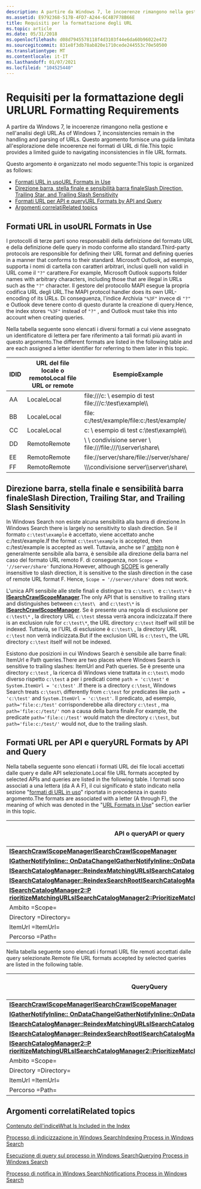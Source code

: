```yaml
---
description: A partire da Windows 7, le incoerenze rimangono nella gestione e nell'analisi degli URL. Questo argomento fornisce una guida limitata all'esplorazione delle incoerenze nei formati di URL di file.
ms.assetid: E9792368-517B-4FD7-A244-6C4B7F78B66E
title: Requisiti per la formattazione degli URL
ms.topic: article
ms.date: 05/31/2018
ms.openlocfilehash: d08d7945578118f4d3103f44e6da60b96022e472
ms.sourcegitcommit: 831e8f3db78ab820e1710cede244553c70e50500
ms.translationtype: MT
ms.contentlocale: it-IT
ms.lasthandoff: 01/07/2021
ms.locfileid: "104525440"
---
```

# <a name="url-formatting-requirements"></a><span data-ttu-id="5ce76-104">Requisiti per la formattazione degli URL</span><span class="sxs-lookup"><span data-stu-id="5ce76-104">URL Formatting Requirements</span></span>

<span data-ttu-id="5ce76-105">A partire da Windows 7, le incoerenze rimangono nella gestione e nell'analisi degli URL.</span><span class="sxs-lookup"><span data-stu-id="5ce76-105">As of Windows 7, inconsistencies remain in the handling and parsing of URLs.</span></span> <span data-ttu-id="5ce76-106">Questo argomento fornisce una guida limitata all'esplorazione delle incoerenze nei formati di URL di file.</span><span class="sxs-lookup"><span data-stu-id="5ce76-106">This topic provides a limited guide to navigating inconsistencies in file URL formats.</span></span>

<span data-ttu-id="5ce76-107">Questo argomento è organizzato nel modo seguente:</span><span class="sxs-lookup"><span data-stu-id="5ce76-107">This topic is organized as follows:</span></span>

-   [<span data-ttu-id="5ce76-108">Formati URL in uso</span><span class="sxs-lookup"><span data-stu-id="5ce76-108">URL Formats in Use</span></span>](#url-formats-in-use)
-   [<span data-ttu-id="5ce76-109">Direzione barra, stella finale e sensibilità barra finale</span><span class="sxs-lookup"><span data-stu-id="5ce76-109">Slash Direction, Trailing Star, and Trailing Slash Sensitivity</span></span>](#slash-direction-trailing-star-and-trailing-slash-sensitivity)
-   [<span data-ttu-id="5ce76-110">Formati URL per API e query</span><span class="sxs-lookup"><span data-stu-id="5ce76-110">URL Formats by API and Query</span></span>](#url-formats-by-api-and-query)
-   [<span data-ttu-id="5ce76-111">Argomenti correlati</span><span class="sxs-lookup"><span data-stu-id="5ce76-111">Related topics</span></span>](#related-topics)

## <a name="url-formats-in-use"></a><span data-ttu-id="5ce76-112">Formati URL in uso</span><span class="sxs-lookup"><span data-stu-id="5ce76-112">URL Formats in Use</span></span>

<span data-ttu-id="5ce76-113">I protocolli di terze parti sono responsabili della definizione del formato URL e della definizione delle query in modo conforme allo standard.</span><span class="sxs-lookup"><span data-stu-id="5ce76-113">Third-party protocols are responsible for defining their URL format and defining queries in a manner that conforms to their standard.</span></span> <span data-ttu-id="5ce76-114">Microsoft Outlook, ad esempio, supporta i nomi di cartella con caratteri arbitrari, inclusi quelli non validi in URL come il `"?"` carattere.</span><span class="sxs-lookup"><span data-stu-id="5ce76-114">For example, Microsoft Outlook supports folder names with arbitrary characters, including those that are illegal in URLs such as the `"?"` character.</span></span> <span data-ttu-id="5ce76-115">Il gestore del protocollo MAPI esegue la propria codifica URL degli URL.</span><span class="sxs-lookup"><span data-stu-id="5ce76-115">The MAPI protocol handler does its own URL-encoding of its URLs.</span></span> <span data-ttu-id="5ce76-116">Di conseguenza, l'indice Archivia `"%3F"` invece di `"?"` e Outlook deve tenere conto di questo durante la creazione di query.</span><span class="sxs-lookup"><span data-stu-id="5ce76-116">Hence, the index stores `"%3F"` instead of `"?"` , and Outlook must take this into account when creating queries.</span></span>

<span data-ttu-id="5ce76-117">Nella tabella seguente sono elencati i diversi formati a cui viene assegnato un identificatore di lettera per fare riferimento a tali formati più avanti in questo argomento.</span><span class="sxs-lookup"><span data-stu-id="5ce76-117">The different formats are listed in the following table and are each assigned a letter identifier for referring to them later in this topic.</span></span>



| <span data-ttu-id="5ce76-118">ID</span><span class="sxs-lookup"><span data-stu-id="5ce76-118">ID</span></span>  | <span data-ttu-id="5ce76-119">URL del file locale o remoto</span><span class="sxs-lookup"><span data-stu-id="5ce76-119">Local file URL or remote</span></span> | <span data-ttu-id="5ce76-120">Esempio</span><span class="sxs-lookup"><span data-stu-id="5ce76-120">Example</span></span>                     |
|-----|--------------------------|-----------------------------|
| <span data-ttu-id="5ce76-121">A</span><span class="sxs-lookup"><span data-stu-id="5ce76-121">A</span></span>   | <span data-ttu-id="5ce76-122">Locale</span><span class="sxs-lookup"><span data-stu-id="5ce76-122">Local</span></span>                    | <span data-ttu-id="5ce76-123">file:///c: \\ esempio di test </span><span class="sxs-lookup"><span data-stu-id="5ce76-123">file:///c:\\test\\example</span></span>\\\\ |
| <span data-ttu-id="5ce76-124">B</span><span class="sxs-lookup"><span data-stu-id="5ce76-124">B</span></span>   | <span data-ttu-id="5ce76-125">Locale</span><span class="sxs-lookup"><span data-stu-id="5ce76-125">Local</span></span>                    | <span data-ttu-id="5ce76-126">file: c:/test/example/</span><span class="sxs-lookup"><span data-stu-id="5ce76-126">file:c:/test/example/</span></span>       |
| <span data-ttu-id="5ce76-127">C</span><span class="sxs-lookup"><span data-stu-id="5ce76-127">C</span></span>   | <span data-ttu-id="5ce76-128">Locale</span><span class="sxs-lookup"><span data-stu-id="5ce76-128">Local</span></span>                    | <span data-ttu-id="5ce76-129">c: \\ esempio di test </span><span class="sxs-lookup"><span data-stu-id="5ce76-129">c:\\test\\example</span></span>\\\\         |
| <span data-ttu-id="5ce76-130">D</span><span class="sxs-lookup"><span data-stu-id="5ce76-130">D</span></span>   | <span data-ttu-id="5ce76-131">Remoto</span><span class="sxs-lookup"><span data-stu-id="5ce76-131">Remote</span></span>                   | <span data-ttu-id="5ce76-132">\\ \\ condivisione server \\ file:///</span><span class="sxs-lookup"><span data-stu-id="5ce76-132">file:///\\\\server\\share</span></span>\\ |
| <span data-ttu-id="5ce76-133">E</span><span class="sxs-lookup"><span data-stu-id="5ce76-133">E</span></span>   | <span data-ttu-id="5ce76-134">Remoto</span><span class="sxs-lookup"><span data-stu-id="5ce76-134">Remote</span></span>                   | <span data-ttu-id="5ce76-135">file://server/share/</span><span class="sxs-lookup"><span data-stu-id="5ce76-135">file://server/share/</span></span>        |
| <span data-ttu-id="5ce76-136">F</span><span class="sxs-lookup"><span data-stu-id="5ce76-136">F</span></span>   | <span data-ttu-id="5ce76-137">Remoto</span><span class="sxs-lookup"><span data-stu-id="5ce76-137">Remote</span></span>                   | <span data-ttu-id="5ce76-138">\\\\\\condivisione server</span><span class="sxs-lookup"><span data-stu-id="5ce76-138">\\\\server\\share</span></span>\\         |



 

## <a name="slash-direction-trailing-star-and-trailing-slash-sensitivity"></a><span data-ttu-id="5ce76-139">Direzione barra, stella finale e sensibilità barra finale</span><span class="sxs-lookup"><span data-stu-id="5ce76-139">Slash Direction, Trailing Star, and Trailing Slash Sensitivity</span></span>

<span data-ttu-id="5ce76-140">In Windows Search non esiste alcuna sensibilità alla barra di direzione.</span><span class="sxs-lookup"><span data-stu-id="5ce76-140">In Windows Search there is largely no sensitivity to slash direction.</span></span> <span data-ttu-id="5ce76-141">Se il formato `c:\test\example` è accettato, viene accettato anche c:/test/example.</span><span class="sxs-lookup"><span data-stu-id="5ce76-141">If the format `c:\test\example` is accepted, then c:/test/example is accepted as well.</span></span> <span data-ttu-id="5ce76-142">Tuttavia, anche se l' [ambito](-search-sql-folderdepth.md) non è generalmente sensibile alla barra, è sensibile alla direzione della barra nel caso del formato URL remoto F. di conseguenza, non `Scope = '//server/share'` funziona.</span><span class="sxs-lookup"><span data-stu-id="5ce76-142">However, although [SCOPE](-search-sql-folderdepth.md) is generally insensitive to slash direction, it is sensitive to the slash direction in the case of remote URL format F. Hence, `Scope = '//server/share'` does not work.</span></span>

<span data-ttu-id="5ce76-143">L'unica API sensibile alle stelle finali e distingue tra `c:\test\ ` e `c:\test\*` è [**ISearchCrawlScopeManager**](/windows/desktop/api/Searchapi/nn-searchapi-isearchcrawlscopemanager).</span><span class="sxs-lookup"><span data-stu-id="5ce76-143">The only API that is sensitive to trailing stars and distinguishes between `c:\test\ ` and `c:\test\*` is [**ISearchCrawlScopeManager**](/windows/desktop/api/Searchapi/nn-searchapi-isearchcrawlscopemanager).</span></span> <span data-ttu-id="5ce76-144">Se è presente una regola di esclusione per `c:\test\*` , la directory URL `c:\test` stessa verrà ancora indicizzata.</span><span class="sxs-lookup"><span data-stu-id="5ce76-144">If there is an exclusion rule for `c:\test\*`, the URL directory `c:\test` itself will still be indexed.</span></span> <span data-ttu-id="5ce76-145">Tuttavia, se l'URL di esclusione è `c:\test\` , la directory URL `c:\test` non verrà indicizzata.</span><span class="sxs-lookup"><span data-stu-id="5ce76-145">But if the exclusion URL is `c:\test\`, the URL directory `c:\test` itself will not be indexed.</span></span>

<span data-ttu-id="5ce76-146">Esistono due posizioni in cui Windows Search è sensibile alle barre finali: ItemUrl e Path queries.</span><span class="sxs-lookup"><span data-stu-id="5ce76-146">There are two places where Windows Search is sensitive to trailing slashes: ItemUrl and Path queries.</span></span> <span data-ttu-id="5ce76-147">Se è presente una directory `c:\test` , la ricerca di Windows viene trattata in `c:\test\` modo diverso rispetto `c:\test` a per i predicati come `path = 'c:\test'` e `System.ItemUrl = 'c:\test'` .</span><span class="sxs-lookup"><span data-stu-id="5ce76-147">If there is a directory `c:\test`, Windows Search treats `c:\test\` differently from `c:\test` for predicates like `path = 'c:\test'` and `System.ItemUrl = 'c:\test'`.</span></span> <span data-ttu-id="5ce76-148">Il predicato, ad esempio, `path='file:c:/test'` corrisponderebbe alla directory `c:\test` , ma `path='file:c:/test/'` non a causa della barra finale.</span><span class="sxs-lookup"><span data-stu-id="5ce76-148">For example, the predicate `path='file:c:/test'` would match the directory `c:\test`, but `path='file:c:/test/'` would not, due to the trailing slash.</span></span>

## <a name="url-formats-by-api-and-query"></a><span data-ttu-id="5ce76-149">Formati URL per API e query</span><span class="sxs-lookup"><span data-stu-id="5ce76-149">URL Formats by API and Query</span></span>

<span data-ttu-id="5ce76-150">Nella tabella seguente sono elencati i formati URL dei file locali accettati dalle query e dalle API selezionate.</span><span class="sxs-lookup"><span data-stu-id="5ce76-150">Local file URL formats accepted by selected APIs and queries are listed in the following table.</span></span> <span data-ttu-id="5ce76-151">I formati sono associati a una lettera (da A A F), il cui significato è stato indicato nella sezione "[formati di URL in uso](#url-formats-in-use)" riportata in precedenza in questo argomento.</span><span class="sxs-lookup"><span data-stu-id="5ce76-151">The formats are associated with a letter (A through F), the meaning of which was denoted in the "[URL Formats in Use](#url-formats-in-use)" section earlier in this topic.</span></span>



| <span data-ttu-id="5ce76-152">API o query</span><span class="sxs-lookup"><span data-stu-id="5ce76-152">API or query</span></span>                                                                                                    | <span data-ttu-id="5ce76-153">Formattare un</span><span class="sxs-lookup"><span data-stu-id="5ce76-153">Format A</span></span> | <span data-ttu-id="5ce76-154">Formato B</span><span class="sxs-lookup"><span data-stu-id="5ce76-154">Format B</span></span> | <span data-ttu-id="5ce76-155">Formato C</span><span class="sxs-lookup"><span data-stu-id="5ce76-155">Format C</span></span> |
|-----------------------------------------------------------------------------------------------------------------|----------|----------|----------|
| [<span data-ttu-id="5ce76-156">**ISearchCrawlScopeManager**</span><span class="sxs-lookup"><span data-stu-id="5ce76-156">**ISearchCrawlScopeManager**</span></span>](/windows/desktop/api/Searchapi/nn-searchapi-isearchcrawlscopemanager)                                            | <span data-ttu-id="5ce76-157">S</span><span class="sxs-lookup"><span data-stu-id="5ce76-157">Y</span></span>        | <span data-ttu-id="5ce76-158">N</span><span class="sxs-lookup"><span data-stu-id="5ce76-158">N</span></span>        | <span data-ttu-id="5ce76-159">S</span><span class="sxs-lookup"><span data-stu-id="5ce76-159">Y</span></span>        |
| <span data-ttu-id="5ce76-160">[**IGatherNotifyInline:: OnDataChange**](/previous-versions/windows/desktop/legacy/bb231472(v=vs.85))</span><span class="sxs-lookup"><span data-stu-id="5ce76-160">[**IGatherNotifyInline::OnDataChange**](/previous-versions/windows/desktop/legacy/bb231472(v=vs.85))</span></span>                           | <span data-ttu-id="5ce76-161">S</span><span class="sxs-lookup"><span data-stu-id="5ce76-161">Y</span></span>        | <span data-ttu-id="5ce76-162">S</span><span class="sxs-lookup"><span data-stu-id="5ce76-162">Y</span></span>        | <span data-ttu-id="5ce76-163">S</span><span class="sxs-lookup"><span data-stu-id="5ce76-163">Y</span></span>        |
| [<span data-ttu-id="5ce76-164">**ISearchCatalogManager::ReindexMatchingURLs**</span><span class="sxs-lookup"><span data-stu-id="5ce76-164">**ISearchCatalogManager::ReindexMatchingURLs**</span></span>](/windows/desktop/api/Searchapi/nf-searchapi-isearchcatalogmanager-reindexmatchingurls)         | <span data-ttu-id="5ce76-165">S</span><span class="sxs-lookup"><span data-stu-id="5ce76-165">Y</span></span>        | <span data-ttu-id="5ce76-166">S</span><span class="sxs-lookup"><span data-stu-id="5ce76-166">Y</span></span>        | <span data-ttu-id="5ce76-167">S</span><span class="sxs-lookup"><span data-stu-id="5ce76-167">Y</span></span>        |
| [<span data-ttu-id="5ce76-168">**ISearchCatalogManager::ReindexSearchRoot**</span><span class="sxs-lookup"><span data-stu-id="5ce76-168">**ISearchCatalogManager::ReindexSearchRoot**</span></span>](/windows/desktop/api/Searchapi/nf-searchapi-isearchcatalogmanager-reindexsearchroot)             | <span data-ttu-id="5ce76-169">S</span><span class="sxs-lookup"><span data-stu-id="5ce76-169">Y</span></span>        | <span data-ttu-id="5ce76-170">N</span><span class="sxs-lookup"><span data-stu-id="5ce76-170">N</span></span>        | <span data-ttu-id="5ce76-171">N</span><span class="sxs-lookup"><span data-stu-id="5ce76-171">N</span></span>        |
| [<span data-ttu-id="5ce76-172">**ISearchCatalogManager2::P rioritizeMatchingURLs**</span><span class="sxs-lookup"><span data-stu-id="5ce76-172">**ISearchCatalogManager2::PrioritizeMatchingURLs**</span></span>](/windows/desktop/api/Searchapi/nf-searchapi-isearchcatalogmanager2-prioritizematchingurls) | <span data-ttu-id="5ce76-173">S</span><span class="sxs-lookup"><span data-stu-id="5ce76-173">Y</span></span>        | <span data-ttu-id="5ce76-174">S</span><span class="sxs-lookup"><span data-stu-id="5ce76-174">Y</span></span>        | <span data-ttu-id="5ce76-175">S</span><span class="sxs-lookup"><span data-stu-id="5ce76-175">Y</span></span>        |
| <span data-ttu-id="5ce76-176">Ambito =</span><span class="sxs-lookup"><span data-stu-id="5ce76-176">Scope=</span></span>                                                                                                          | <span data-ttu-id="5ce76-177">N</span><span class="sxs-lookup"><span data-stu-id="5ce76-177">N</span></span>        | <span data-ttu-id="5ce76-178">S</span><span class="sxs-lookup"><span data-stu-id="5ce76-178">Y</span></span>        | <span data-ttu-id="5ce76-179">S</span><span class="sxs-lookup"><span data-stu-id="5ce76-179">Y</span></span>        |
| <span data-ttu-id="5ce76-180">Directory =</span><span class="sxs-lookup"><span data-stu-id="5ce76-180">Directory=</span></span>                                                                                                      | <span data-ttu-id="5ce76-181">N</span><span class="sxs-lookup"><span data-stu-id="5ce76-181">N</span></span>        | <span data-ttu-id="5ce76-182">S</span><span class="sxs-lookup"><span data-stu-id="5ce76-182">Y</span></span>        | <span data-ttu-id="5ce76-183">S</span><span class="sxs-lookup"><span data-stu-id="5ce76-183">Y</span></span>        |
| <span data-ttu-id="5ce76-184">ItemUrl =</span><span class="sxs-lookup"><span data-stu-id="5ce76-184">ItemUrl=</span></span>                                                                                                        | <span data-ttu-id="5ce76-185">N</span><span class="sxs-lookup"><span data-stu-id="5ce76-185">N</span></span>        | <span data-ttu-id="5ce76-186">S</span><span class="sxs-lookup"><span data-stu-id="5ce76-186">Y</span></span>        | <span data-ttu-id="5ce76-187">S</span><span class="sxs-lookup"><span data-stu-id="5ce76-187">Y</span></span>        |
| <span data-ttu-id="5ce76-188">Percorso =</span><span class="sxs-lookup"><span data-stu-id="5ce76-188">Path=</span></span>                                                                                                           | <span data-ttu-id="5ce76-189">N</span><span class="sxs-lookup"><span data-stu-id="5ce76-189">N</span></span>        | <span data-ttu-id="5ce76-190">S</span><span class="sxs-lookup"><span data-stu-id="5ce76-190">Y</span></span>        | <span data-ttu-id="5ce76-191">S</span><span class="sxs-lookup"><span data-stu-id="5ce76-191">Y</span></span>        |



 

<span data-ttu-id="5ce76-192">Nella tabella seguente sono elencati i formati URL file remoti accettati dalle query selezionate.</span><span class="sxs-lookup"><span data-stu-id="5ce76-192">Remote file URL formats accepted by selected queries are listed in the following table.</span></span>



| <span data-ttu-id="5ce76-193">Query</span><span class="sxs-lookup"><span data-stu-id="5ce76-193">Query</span></span>                                                                                                           | <span data-ttu-id="5ce76-194">Formato D</span><span class="sxs-lookup"><span data-stu-id="5ce76-194">Format D</span></span> | <span data-ttu-id="5ce76-195">Formato E</span><span class="sxs-lookup"><span data-stu-id="5ce76-195">Format E</span></span> | <span data-ttu-id="5ce76-196">Formato F</span><span class="sxs-lookup"><span data-stu-id="5ce76-196">Format F</span></span> |
|-----------------------------------------------------------------------------------------------------------------|----------|----------|----------|
| [<span data-ttu-id="5ce76-197">**ISearchCrawlScopeManager**</span><span class="sxs-lookup"><span data-stu-id="5ce76-197">**ISearchCrawlScopeManager**</span></span>](/windows/desktop/api/Searchapi/nn-searchapi-isearchcrawlscopemanager)                                            | <span data-ttu-id="5ce76-198">N/D</span><span class="sxs-lookup"><span data-stu-id="5ce76-198">N/A</span></span>      | <span data-ttu-id="5ce76-199">N/D</span><span class="sxs-lookup"><span data-stu-id="5ce76-199">N/A</span></span>      | <span data-ttu-id="5ce76-200">N/D</span><span class="sxs-lookup"><span data-stu-id="5ce76-200">N/A</span></span>      |
| <span data-ttu-id="5ce76-201">[**IGatherNotifyInline:: OnDataChange**](/previous-versions/windows/desktop/legacy/bb231472(v=vs.85))</span><span class="sxs-lookup"><span data-stu-id="5ce76-201">[**IGatherNotifyInline::OnDataChange**](/previous-versions/windows/desktop/legacy/bb231472(v=vs.85))</span></span>                           | <span data-ttu-id="5ce76-202">N/D</span><span class="sxs-lookup"><span data-stu-id="5ce76-202">N/A</span></span>      | <span data-ttu-id="5ce76-203">N/D</span><span class="sxs-lookup"><span data-stu-id="5ce76-203">N/A</span></span>      | <span data-ttu-id="5ce76-204">N/D</span><span class="sxs-lookup"><span data-stu-id="5ce76-204">N/A</span></span>      |
| [<span data-ttu-id="5ce76-205">**ISearchCatalogManager::ReindexMatchingURLs**</span><span class="sxs-lookup"><span data-stu-id="5ce76-205">**ISearchCatalogManager::ReindexMatchingURLs**</span></span>](/windows/desktop/api/Searchapi/nf-searchapi-isearchcatalogmanager-reindexmatchingurls)         | <span data-ttu-id="5ce76-206">N/D</span><span class="sxs-lookup"><span data-stu-id="5ce76-206">N/A</span></span>      | <span data-ttu-id="5ce76-207">N/D</span><span class="sxs-lookup"><span data-stu-id="5ce76-207">N/A</span></span>      | <span data-ttu-id="5ce76-208">N/D</span><span class="sxs-lookup"><span data-stu-id="5ce76-208">N/A</span></span>      |
| [<span data-ttu-id="5ce76-209">**ISearchCatalogManager::ReindexSearchRoot**</span><span class="sxs-lookup"><span data-stu-id="5ce76-209">**ISearchCatalogManager::ReindexSearchRoot**</span></span>](/windows/desktop/api/Searchapi/nf-searchapi-isearchcatalogmanager-reindexsearchroot)             | <span data-ttu-id="5ce76-210">N/D</span><span class="sxs-lookup"><span data-stu-id="5ce76-210">N/A</span></span>      | <span data-ttu-id="5ce76-211">N/D</span><span class="sxs-lookup"><span data-stu-id="5ce76-211">N/A</span></span>      | <span data-ttu-id="5ce76-212">N/D</span><span class="sxs-lookup"><span data-stu-id="5ce76-212">N/A</span></span>      |
| [<span data-ttu-id="5ce76-213">**ISearchCatalogManager2::P rioritizeMatchingURLs**</span><span class="sxs-lookup"><span data-stu-id="5ce76-213">**ISearchCatalogManager2::PrioritizeMatchingURLs**</span></span>](/windows/desktop/api/Searchapi/nf-searchapi-isearchcatalogmanager2-prioritizematchingurls) | <span data-ttu-id="5ce76-214">N/D</span><span class="sxs-lookup"><span data-stu-id="5ce76-214">N/A</span></span>      | <span data-ttu-id="5ce76-215">N/D</span><span class="sxs-lookup"><span data-stu-id="5ce76-215">N/A</span></span>      | <span data-ttu-id="5ce76-216">N/D</span><span class="sxs-lookup"><span data-stu-id="5ce76-216">N/A</span></span>      |
| <span data-ttu-id="5ce76-217">Ambito =</span><span class="sxs-lookup"><span data-stu-id="5ce76-217">Scope=</span></span>                                                                                                          | <span data-ttu-id="5ce76-218">S</span><span class="sxs-lookup"><span data-stu-id="5ce76-218">Y</span></span>        | <span data-ttu-id="5ce76-219">S</span><span class="sxs-lookup"><span data-stu-id="5ce76-219">Y</span></span>        | <span data-ttu-id="5ce76-220">S</span><span class="sxs-lookup"><span data-stu-id="5ce76-220">Y</span></span>        |
| <span data-ttu-id="5ce76-221">Directory =</span><span class="sxs-lookup"><span data-stu-id="5ce76-221">Directory=</span></span>                                                                                                      | <span data-ttu-id="5ce76-222">S</span><span class="sxs-lookup"><span data-stu-id="5ce76-222">Y</span></span>        | <span data-ttu-id="5ce76-223">S</span><span class="sxs-lookup"><span data-stu-id="5ce76-223">Y</span></span>        | <span data-ttu-id="5ce76-224">S</span><span class="sxs-lookup"><span data-stu-id="5ce76-224">Y</span></span>        |
| <span data-ttu-id="5ce76-225">ItemUrl =</span><span class="sxs-lookup"><span data-stu-id="5ce76-225">ItemUrl=</span></span>                                                                                                        | <span data-ttu-id="5ce76-226">S</span><span class="sxs-lookup"><span data-stu-id="5ce76-226">Y</span></span>        | <span data-ttu-id="5ce76-227">S</span><span class="sxs-lookup"><span data-stu-id="5ce76-227">Y</span></span>        | <span data-ttu-id="5ce76-228">S</span><span class="sxs-lookup"><span data-stu-id="5ce76-228">Y</span></span>        |
| <span data-ttu-id="5ce76-229">Percorso =</span><span class="sxs-lookup"><span data-stu-id="5ce76-229">Path=</span></span>                                                                                                           | <span data-ttu-id="5ce76-230">S</span><span class="sxs-lookup"><span data-stu-id="5ce76-230">Y</span></span>        | <span data-ttu-id="5ce76-231">S</span><span class="sxs-lookup"><span data-stu-id="5ce76-231">Y</span></span>        | <span data-ttu-id="5ce76-232">S</span><span class="sxs-lookup"><span data-stu-id="5ce76-232">Y</span></span>        |



 

## <a name="related-topics"></a><span data-ttu-id="5ce76-233">Argomenti correlati</span><span class="sxs-lookup"><span data-stu-id="5ce76-233">Related topics</span></span>

<dl> <dt>

[<span data-ttu-id="5ce76-234">Contenuto dell'indice</span><span class="sxs-lookup"><span data-stu-id="5ce76-234">What Is Included in the Index</span></span>](-search-indexing-process-overview.md)
</dt> <dt>

[<span data-ttu-id="5ce76-235">Processo di indicizzazione in Windows Search</span><span class="sxs-lookup"><span data-stu-id="5ce76-235">Indexing Process in Windows Search</span></span>](-search-indexing-process-overview.md)
</dt> <dt>

[<span data-ttu-id="5ce76-236">Esecuzione di query sul processo in Windows Search</span><span class="sxs-lookup"><span data-stu-id="5ce76-236">Querying Process in Windows Search</span></span>](querying-process--windows-search-.md)
</dt> <dt>

[<span data-ttu-id="5ce76-237">Processo di notifica in Windows Search</span><span class="sxs-lookup"><span data-stu-id="5ce76-237">Notifications Process in Windows Search</span></span>](-search-3x-wds-support.md)
</dt> </dl>

 

 
